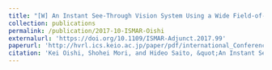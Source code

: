 ```yaml
---
title: "[W] An Instant See-Through Vision System Using a Wide Field-of-View Camera and a 3D-Lidar"
collection: publications
permalink: /publication/2017-10-ISMAR-Oishi
externalurl: 'https://doi.org/10.1109/ISMAR-Adjunct.2017.99'
paperurl: 'http://hvrl.ics.keio.ac.jp/paper/pdf/international_Conference/2017/HDCD4MAR2017_Oishi.pdf'
citation: 'Kei Oishi, Shohei Mori, and Hideo Saito, &quot;An Instant See-Through Vision System Using a Wide Field-of-View Camera and a 3D-Lidar&quot; <i>Proc. IEEE ISMAR Adjunct</i>, pp. 344 - 347 (2017.10)'
---
```


<!--
externalurl: 'url'
paperurl: 'url'
youtubeurl: 'url'
presentationurl: 'url'
githuburl: 'url'
note: blah blah
-->